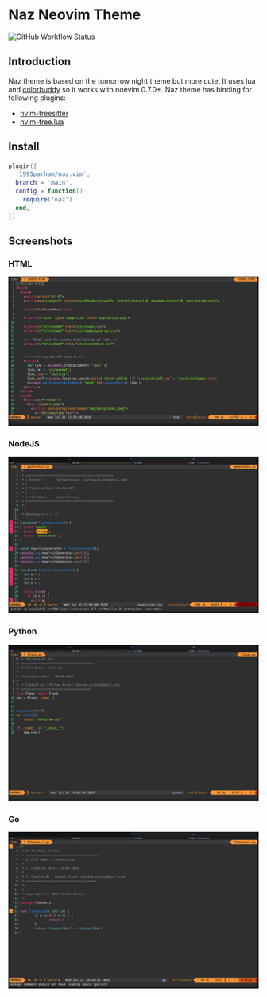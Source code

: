 # Naz Neovim Theme

![GitHub Workflow Status](https://img.shields.io/github/workflow/status/1995parham/naz.vim/lint?label=lint&logo=github&style=flat-square)

## Introduction

Naz theme is based on the tomorrow night theme but more cute.
It uses lua and [colorbuddy](https://github.com/tjdevries/colorbuddy.nvim) so it works with noevim 0.7.0+.
Naz theme has binding for following plugins:

- [nvim-treesitter](https://github.com/nvim-treesitter/nvim-treesitter)
- [nvim-tree.lua](https://github.com/kyazdani42/nvim-tree.lua)

## Install

```lua
plugin({
  '1995parham/naz.vim',
  branch = 'main',
  config = function()
    require('naz')
  end,
})
```

## Screenshots

### HTML

![html sample](screenshots/html.png)

### NodeJS

![nodejs sample](screenshots/nodejs.png)

### Python

![python sample](screenshots/python.png)

### Go

![python sample](screenshots/go.png)

